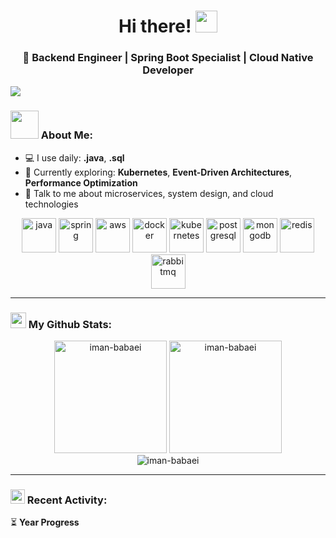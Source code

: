 <h1 align="center">Hi there! <img src="https://github.com/TheDudeThatCode/TheDudeThatCode/blob/master/Assets/Hi.gif" width="35" /></h1>
<h3 align="center">🚀 Backend Engineer | Spring Boot Specialist | Cloud Native Developer</h3>

![](https://camo.githubusercontent.com/992babdffd8c74a1502de375fbdf7e4d54773242/68747470733a2f2f6d656469612e67697068792e636f6d2f6d656469612f53576f536b4e36447854737a71494b4571762f67697068792e676966)

### <img src="https://github.com/TheDudeThatCode/TheDudeThatCode/blob/master/Assets/Developer.gif" width="45" /> About Me:
- 💻 I use daily: **.java**, **.sql**
- 🌱 Currently exploring: **Kubernetes**, **Event-Driven Architectures**, **Performance Optimization**
- 💬 Talk to me about microservices, system design, and cloud technologies

<p align="center">
  <img src="https://www.vectorlogo.zone/logos/java/java-icon.svg" alt="java" width="55" height="55"/>
  <img src="https://www.vectorlogo.zone/logos/springio/springio-icon.svg" alt="spring" width="55" height="55"/>
  <img src="https://www.vectorlogo.zone/logos/amazon_aws/amazon_aws-icon.svg" alt="aws" width="55" height="55"/>
  <img src="https://www.vectorlogo.zone/logos/docker/docker-icon.svg" alt="docker" width="55" height="55"/>
  <img src="https://www.vectorlogo.zone/logos/kubernetes/kubernetes-icon.svg" alt="kubernetes" width="55" height="55"/>
  <img src="https://www.vectorlogo.zone/logos/postgresql/postgresql-icon.svg" alt="postgresql" width="55" height="55"/>
  <img src="https://www.vectorlogo.zone/logos/mongodb/mongodb-icon.svg" alt="mongodb" width="55" height="55"/>
  <img src="https://www.vectorlogo.zone/logos/redis/redis-icon.svg" alt="redis" width="55" height="55"/>
  <img src="https://www.vectorlogo.zone/logos/rabbitmq/rabbitmq-icon.svg" alt="rabbitmq" width="55" height="55"/>
</p>

---
### <img src='https://media1.giphy.com/media/du3J3cXyzhj75IOgvA/giphy.gif?cid=ecf05e47x2g034i9pzwtzzsd3xgg2w9nr94t4tflbbgo3008&rid=giphy.gif' width='25' /> My Github Stats:
<div align="center">
  <img height="180em" src="https://github-readme-stats.vercel.app/api?username=iman-babaei&show_icons=true&theme=dark&count_private=true&include_all_commits=true&refresh=1" alt="iman-babaei" />
  <img height="180em" src="https://github-readme-stats.vercel.app/api/top-langs/?username=iman-babaei&layout=compact&theme=dark&langs_count=8&refresh=1" alt="iman-babaei" />
</div>

<div align="center">
  <img src="https://streak-stats.demolab.com?user=iman-babaei&theme=dark&date_format=j%20M%5B%20Y%5D&mode=weekly&fire=DD2727" alt="iman-babaei" />
</div>

---
### <img src = "https://media1.giphy.com/media/JZ40cnfnN11KycrvMF/giphy.gif?cid=ecf05e47a0n3gi1bfqntqmob8g9aid1oyj2wr3ds3mg700bl&rid=giphy.gif" width = '23' /> Recent Activity:
<!--START_SECTION:activity-->
<!-- Dynamically updates via GitHub Actions -->
<!--END_SECTION:activity-->

⏳ **Year Progress** 
<script src="https://cdn.jsdelivr.net/npm/dayjs@1/dayjs.min.js"></script>
<script>
  const now = dayjs()
  const start = dayjs().startOf('year')
  const end = dayjs().endOf('year')
  const progress = (now - start) / (end - start) * 100
  const filled = '█'.repeat(Math.floor(progress/5))
  const empty = '▁'.repeat(20-Math.floor(progress/5))
  document.write(`{ ${filled}${empty} } ${progress.toFixed(2)}% as on ⏰ ${now.format('DD-MMM-YYYY')}`)
</script>
